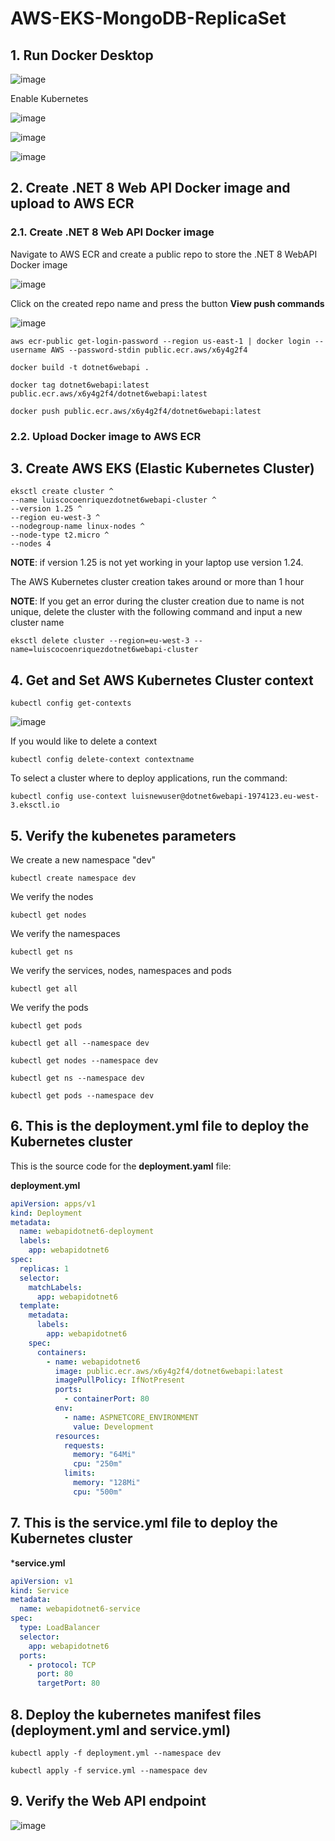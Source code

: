 # AWS-EKS-MongoDB-ReplicaSet

## 1. Run Docker Desktop

![image](https://github.com/luiscoco/AWS-EKS-MongoDB-ReplicaSet/assets/32194879/155a6ddb-7518-4ba0-9229-7e7aed13d738)

Enable Kubernetes 

![image](https://github.com/luiscoco/AWS-EKS-MongoDB-ReplicaSet/assets/32194879/658b6e28-aa7d-4ab7-a411-216b36ed5029)

![image](https://github.com/luiscoco/AWS-EKS-MongoDB-ReplicaSet/assets/32194879/ffd24cd6-be21-4086-abcd-e4cb50be949a)

![image](https://github.com/luiscoco/AWS-EKS-MongoDB-ReplicaSet/assets/32194879/f3569470-60e1-4abb-8268-27a5ebcad178)


## 2. Create .NET 8 Web API Docker image and upload to AWS ECR

### 2.1. Create .NET 8 Web API Docker image

Navigate to AWS ECR and create a public repo to store the .NET 8 WebAPI Docker image

![image](https://github.com/luiscoco/AWS-EKS-MongoDB-ReplicaSet/assets/32194879/a20da4ec-348e-4397-ba7b-660f4a6051e8)

Click on the created repo name and press the button **View push commands**

![image](https://github.com/luiscoco/AWS-EKS-MongoDB-ReplicaSet/assets/32194879/f56bca67-f0d1-42e3-ab44-823e5ec910c2)

```
aws ecr-public get-login-password --region us-east-1 | docker login --username AWS --password-stdin public.ecr.aws/x6y4g2f4
```

```
docker build -t dotnet6webapi .
```

```
docker tag dotnet6webapi:latest public.ecr.aws/x6y4g2f4/dotnet6webapi:latest
```

```
docker push public.ecr.aws/x6y4g2f4/dotnet6webapi:latest
```

### 2.2. Upload Docker image to AWS ECR






## 3. Create AWS EKS (Elastic Kubernetes Cluster)

```
eksctl create cluster ^
--name luiscocoenriquezdotnet6webapi-cluster ^
--version 1.25 ^
--region eu-west-3 ^
--nodegroup-name linux-nodes ^
--node-type t2.micro ^
--nodes 4
```

**NOTE**: if version 1.25 is not yet working in your laptop use version 1.24.

The AWS Kubernetes cluster creation takes around or more than 1 hour

**NOTE**: If you get an error during the cluster creation due to name is not unique, delete the cluster with the following command and input a new cluster name 

```
eksctl delete cluster --region=eu-west-3 --name=luiscocoenriquezdotnet6webapi-cluster
```

## 4. Get and Set AWS Kubernetes Cluster context

```
kubectl config get-contexts
```

![image](https://github.com/luiscoco/AWS-EKS-MongoDB-ReplicaSet/assets/32194879/dde4e475-0395-45e6-b781-252feb78911f)

If you would like to delete a context 

```
kubectl config delete-context contextname
```

To select a cluster where to deploy applications, run the command:

```
kubectl config use-context luisnewuser@dotnet6webapi-1974123.eu-west-3.eksctl.io
```

## 5. Verify the kubenetes parameters

We create a new namespace "dev"

```
kubectl create namespace dev
```

We verify the nodes

```
kubectl get nodes
```

We verify the namespaces

```
kubectl get ns
```

We verify the services, nodes, namespaces and pods

```
kubectl get all
```

We verify the pods

```
kubectl get pods
```

```
kubectl get all --namespace dev
```

```
kubectl get nodes --namespace dev
```

```
kubectl get ns --namespace dev
```

```
kubectl get pods --namespace dev
```

## 6.  This is the deployment.yml file to deploy the Kubernetes cluster

This is the source code for the **deployment.yaml** file:

**deployment.yml**

```yaml
apiVersion: apps/v1
kind: Deployment
metadata:
  name: webapidotnet6-deployment
  labels:
    app: webapidotnet6
spec:
  replicas: 1
  selector:
    matchLabels:
      app: webapidotnet6
  template:
    metadata:
      labels:
        app: webapidotnet6
    spec:
      containers:
        - name: webapidotnet6
          image: public.ecr.aws/x6y4g2f4/dotnet6webapi:latest
          imagePullPolicy: IfNotPresent
          ports:
            - containerPort: 80
          env:
            - name: ASPNETCORE_ENVIRONMENT
              value: Development
          resources:
            requests:
              memory: "64Mi"
              cpu: "250m"
            limits:
              memory: "128Mi"
              cpu: "500m"
```

## 7. This is the service.yml file to deploy the Kubernetes cluster

***service.yml**

```yaml
apiVersion: v1
kind: Service
metadata:
  name: webapidotnet6-service
spec:
  type: LoadBalancer
  selector:
    app: webapidotnet6
  ports:
    - protocol: TCP
      port: 80
      targetPort: 80
```

## 8. Deploy the kubernetes manifest files (deployment.yml and service.yml)

```
kubectl apply -f deployment.yml --namespace dev
```

```
kubectl apply -f service.yml --namespace dev
```

## 9. Verify the Web API endpoint

![image](https://github.com/luiscoco/AWS-EKS-MongoDB-ReplicaSet/assets/32194879/9fb5251c-87d6-416d-be98-049788ec61ef)

